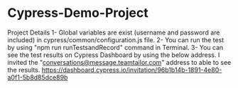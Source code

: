 # Cypress-Demo-Project
Project Details
1- Global variables are exist (username and password are included) in cypress/common/configuration.js file. 
2- You can run the test by using "npm run runTestsandRecord" command in Terminal.
3- You can see the test results on Cypress Dashboard by using the below address. I invited the "conversations@message.teamtailor.com" address to able to see the results.
https://dashboard.cypress.io/invitation/96b1b14b-1891-4e80-a0f1-5b8d85dce89b
